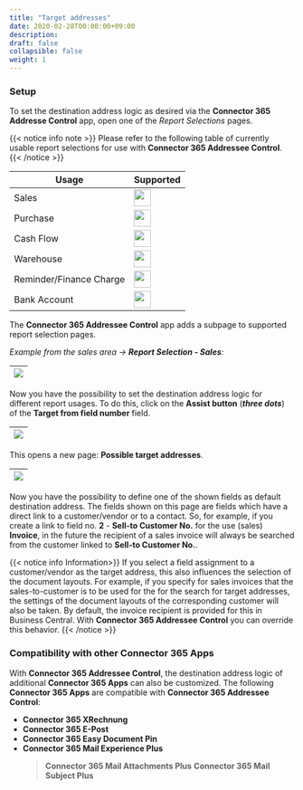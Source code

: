 ```yaml
---
title: "Target addresses"
date: 2020-02-28T00:00:00+09:00
description:
draft: false
collapsible: false
weight: 1
---
```

### Setup

To set the destination address logic as desired via the **Connector 365 Addresse Control** app, open one of the *Report Selections* pages.

{{< notice info note >}}
Please refer to the following table of currently usable report selections for use with **Connector 365 Addressee Control**.
{{< /notice >}}

| Usage | Supported |
-------------|-------------
| Sales    | <img src="/images/apps/Addresse_Control/tick.png" width=30 > |
| Purchase    | <img src="/images/apps/Addresse_Control/tick.png" width=30 > |
| Cash Flow   | <img src="/images/apps/Addresse_Control/cross.png" width=30 > |
| Warehouse      | <img src="/images/apps/Addresse_Control/cross.png" width=30 > |
| Reminder/Finance Charge  | <img src="/images/apps/Addresse_Control/cross.png" width=30 > |
| Bank Account | <img src="/images/apps/Addresse_Control/cross.png" width=30 > |

The **Connector 365 Addressee Control** app adds a subpage to supported report selection pages.

*Example from the sales area -> **Report Selection - Sales**:*

|<img src="/images/apps/Addresse_Control/Report_Selection_Sales.png" />|
|-|

Now you have the possibility to set the destination address logic for different report usages.
To do this, click on the **Assist button** (***three dots***) of the **Target from field number** field.

|![](/images/apps/Addresse_Control/Report_Selection_Sales_AssistButton.png)|
|-|

This opens a new page: **Possible target addresses**.

|![](/images/apps/Addresse_Control/PossibleTargetAddresses.png)|
|-|

Now you have the possibility to define one of the shown fields as default destination address.
The fields shown on this page are fields which have a direct link to a customer/vendor or to a contact.
So, for example, if you create a link to field no. **2** - **Sell-to Customer No.** for the use (sales) **Invoice**, in the future the recipient of a sales invoice will always be searched from the customer linked to **Sell-to Customer No.**.

{{< notice info Information>}}
If you select a field assignment to a customer/vendor as the target address, this also influences the selection of the document layouts.
For example, if you specify for sales invoices that the sales-to-customer is to be used for the 
for the search for target addresses, the settings of the document layouts of the corresponding customer will also be taken. By default, the invoice recipient is provided for this in Business Central. 
With **Connector 365 Addressee Control** you can override this behavior.
{{< /notice >}}

<a name="ACCon365" class="anchor"></a>
### Compatibility with other **Connector 365 Apps**

With **Connector 365 Addressee Control**, the destination address logic of additional **Connector 365 Apps** can also be customized.
The following **Connector 365 Apps** are compatible with **Connector 365 Addressee Control**:
-  **Connector 365 XRechnung**
-  **Connector 365 E-Post**
-  **Connector 365 Easy Document Pin**
-  **Connector 365 Mail Experience Plus**
   >  **Connector 365 Mail Attachments Plus**
   >  **Connector 365 Mail Subject Plus**
